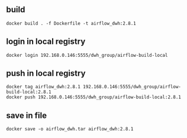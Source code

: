 ## build
`docker build . -f Dockerfile -t airflow_dwh:2.8.1`

## login in local registry
`docker login 192.168.0.146:5555/dwh_group/airflow-build-local`

## push in local registry
```shell
docker tag airflow_dwh:2.8.1 192.168.0.146:5555/dwh_group/airflow-build-local:2.8.1
docker push 192.168.0.146:5555/dwh_group/airflow-build-local:2.8.1
```

## save in file
`docker save -o airflow_dwh.tar airflow_dwh:2.8.1`
